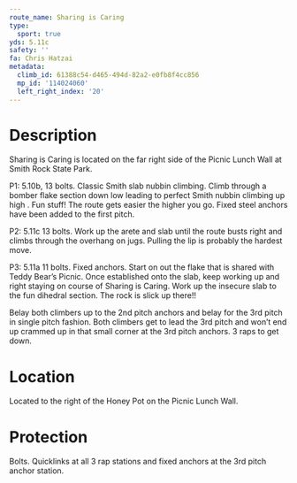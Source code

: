 ```yaml
---
route_name: Sharing is Caring
type:
  sport: true
yds: 5.11c
safety: ''
fa: Chris Hatzai
metadata:
  climb_id: 61388c54-d465-494d-82a2-e0fb8f4cc856
  mp_id: '114024060'
  left_right_index: '20'
---
```

# Description
Sharing is Caring is located on the far right side of the Picnic Lunch Wall at Smith Rock State Park.

P1: 5.10b, 13 bolts. Classic Smith slab nubbin climbing. Climb through a bomber flake section down low leading to perfect Smith nubbin climbing up high . Fun stuff! The route gets easier the higher you go. Fixed steel anchors have been added to the first pitch.

P2: 5.11c 13 bolts. Work up the arete and slab until the route busts right and climbs through the overhang on jugs. Pulling the lip is probably the hardest move.

P3: 5.11a 11 bolts. Fixed anchors. Start on out the flake that is shared with Teddy Bear’s Picnic. Once established onto the slab, keep working up and right staying on course of Sharing is Caring. Work up the insecure slab to the fun dihedral section. The rock is slick up there!!

Belay both climbers up to the 2nd pitch anchors and belay for the 3rd pitch in single pitch fashion. Both climbers get to lead the 3rd pitch and won’t end up crammed up in that small corner at the 3rd pitch anchors. 3 raps to get down.

# Location
Located to the right of the Honey Pot on the Picnic Lunch Wall.

# Protection
Bolts. Quicklinks at all 3 rap stations and fixed anchors at the 3rd pitch anchor station.
